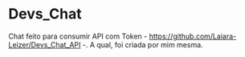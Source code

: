 # Devs_Chat
Chat feito para consumir API com Token - https://github.com/Laiara-Leizer/Devs_Chat_API -. A qual, foi criada por mim mesma.
